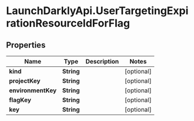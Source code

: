 # LaunchDarklyApi.UserTargetingExpirationResourceIdForFlag

## Properties
Name | Type | Description | Notes
------------ | ------------- | ------------- | -------------
**kind** | **String** |  | [optional] 
**projectKey** | **String** |  | [optional] 
**environmentKey** | **String** |  | [optional] 
**flagKey** | **String** |  | [optional] 
**key** | **String** |  | [optional] 


